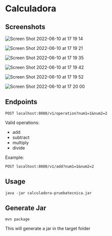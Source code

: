 # Calculadora

## Screenshots
![Screen Shot 2022-06-10 at 17 19 14](https://user-images.githubusercontent.com/84069271/173097775-a4acb8b6-7e03-4202-b253-f5680e093965.png)

![Screen Shot 2022-06-10 at 17 19 21](https://user-images.githubusercontent.com/84069271/173097799-782ee3ce-6802-4059-88c8-0a03fe3c320c.png)

![Screen Shot 2022-06-10 at 17 19 35](https://user-images.githubusercontent.com/84069271/173097813-3cb28f90-9011-4641-98d6-8abf8e8464ac.png)

![Screen Shot 2022-06-10 at 17 19 42](https://user-images.githubusercontent.com/84069271/173097825-68206990-1aff-4e6d-80b0-8e80cbaa3bef.png)

![Screen Shot 2022-06-10 at 17 19 52](https://user-images.githubusercontent.com/84069271/173097836-39755848-9ea6-455a-9c28-f63f51f36f85.png)

![Screen Shot 2022-06-10 at 17 20 00](https://user-images.githubusercontent.com/84069271/173097850-b44660db-9768-4d48-a72b-7ee666edb15b.png)


## Endpoints
```
POST localhost:8080/v1/operation?num1=1&num2=2
```

Valid operations:
* add
* subtract
* multiply
* divide

Example:
```
POST localhost:8080/v1/add?num1=1&num2=2
```

## Usage
```
java -jar calculadora-pruebatecnica.jar
```

## Generate Jar
```
mvn package
```
This will generate a jar in the target folder
